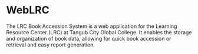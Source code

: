 # WebLRC
The LRC Book Accession System is a web application for the Learning Resource Center (LRC) at Tangub City Global College. It enables the storage and organization of book data, allowing for quick book accession or retrieval and easy report generation.
